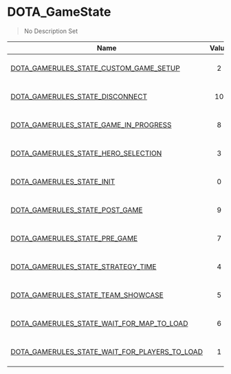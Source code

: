 # DOTA_GameState
> No Description Set

Name|Value|Description|Client
--|:--:|--|:--:
[DOTA_GAMERULES_STATE_CUSTOM_GAME_SETUP](DOTA_GAMERULES_STATE_CUSTOM_GAME_SETUP)|2|No Description Set|❌
[DOTA_GAMERULES_STATE_DISCONNECT](DOTA_GAMERULES_STATE_DISCONNECT)|10|No Description Set|❌
[DOTA_GAMERULES_STATE_GAME_IN_PROGRESS](DOTA_GAMERULES_STATE_GAME_IN_PROGRESS)|8|No Description Set|❌
[DOTA_GAMERULES_STATE_HERO_SELECTION](DOTA_GAMERULES_STATE_HERO_SELECTION)|3|No Description Set|❌
[DOTA_GAMERULES_STATE_INIT](DOTA_GAMERULES_STATE_INIT)|0|No Description Set|❌
[DOTA_GAMERULES_STATE_POST_GAME](DOTA_GAMERULES_STATE_POST_GAME)|9|No Description Set|❌
[DOTA_GAMERULES_STATE_PRE_GAME](DOTA_GAMERULES_STATE_PRE_GAME)|7|No Description Set|❌
[DOTA_GAMERULES_STATE_STRATEGY_TIME](DOTA_GAMERULES_STATE_STRATEGY_TIME)|4|No Description Set|❌
[DOTA_GAMERULES_STATE_TEAM_SHOWCASE](DOTA_GAMERULES_STATE_TEAM_SHOWCASE)|5|No Description Set|❌
[DOTA_GAMERULES_STATE_WAIT_FOR_MAP_TO_LOAD](DOTA_GAMERULES_STATE_WAIT_FOR_MAP_TO_LOAD)|6|No Description Set|❌
[DOTA_GAMERULES_STATE_WAIT_FOR_PLAYERS_TO_LOAD](DOTA_GAMERULES_STATE_WAIT_FOR_PLAYERS_TO_LOAD)|1|No Description Set|❌
